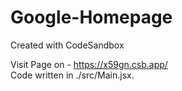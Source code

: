# Google-Homepage
Created with CodeSandbox

Visit Page on - https://x59gn.csb.app/  
Code written in ./src/Main.jsx.
